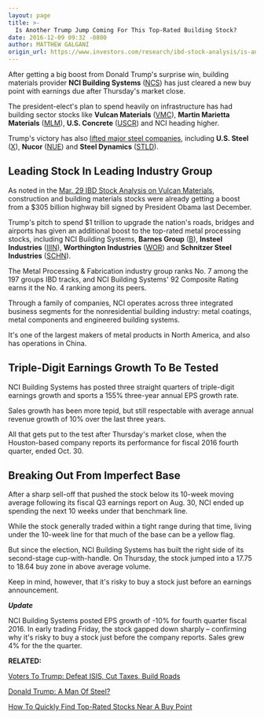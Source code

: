 ```yaml
---
layout: page
title: >-
  Is Another Trump Jump Coming For This Top-Rated Building Stock?
date: 2016-12-09 09:32 -0800
author: MATTHEW GALGANI
origin_url: https://www.investors.com/research/ibd-stock-analysis/is-another-trump-jump-coming-for-this-top-rated-building-stock/
---
```





After getting a big boost from Donald Trump's surprise win, building materials provider **NCI Building Systems** ([NCS](https://research.investors.com/quote.aspx?symbol=NCS)) has just cleared a new buy point with earnings due after Thursday's market close.


The president-elect's plan to spend heavily on infrastructure has had building sector stocks like **Vulcan Materials** ([VMC](https://research.investors.com/quote.aspx?symbol=VMC)), **Martin Marietta Materials** ([MLM](https://research.investors.com/quote.aspx?symbol=MLM)), **U.S. Concrete** ([USCR](https://research.investors.com/quote.aspx?symbol=USCR)) and NCI heading higher.


Trump's victory has also [lifted major steel companies](https://www.investors.com/research/industry-snapshot/steel-stocks-surge-on-trump-but-will-idle-plants-reboot/), including **U.S. Steel** ([X](https://research.investors.com/quote.aspx?symbol=X)), **Nucor** ([NUE](https://research.investors.com/quote.aspx?symbol=NUE)) and **Steel Dynamics** ([STLD](https://research.investors.com/quote.aspx?symbol=STLD)).


Leading Stock In Leading Industry Group
---------------------------------------


As noted in the [Mar. 29 IBD Stock Analysis on Vulcan Materials](https://www.investors.com/research/ibd-stock-analysis/this-stock-may-rock-regardless-of-who-wins-2016-election/), construction and building materials stocks were already getting a boost from a $305 billion highway bill signed by President Obama last December.


Trump's pitch to spend $1 trillion to upgrade the nation's roads, bridges and airports has given an additional boost to the top-rated metal processing stocks, including NCI Building Systems, **Barnes Group** ([B](https://research.investors.com/quote.aspx?symbol=B)), **Insteel Industries** ([IIIN](https://research.investors.com/quote.aspx?symbol=IIIN)), **Worthington Industries** ([WOR](https://research.investors.com/quote.aspx?symbol=WOR)) and **Schnitzer Steel Industries** ([SCHN](https://research.investors.com/quote.aspx?symbol=SCHN)).


The Metal Processing & Fabrication industry group ranks No. 7 among the 197 groups IBD tracks, and NCI Building Systems' 92 Composite Rating earns it the No. 4 ranking among its peers.


Through a family of companies, NCI operates across three integrated business segments for the nonresidential building industry: metal coatings, metal components and engineered building systems.


It's one of the largest makers of metal products in North America, and also has operations in China.


Triple-Digit Earnings Growth To Be Tested
-----------------------------------------


NCI Building Systems has posted three straight quarters of triple-digit earnings growth and sports a 155% three-year annual EPS growth rate.


Sales growth has been more tepid, but still respectable with average annual revenue growth of 10% over the last three years.


All that gets put to the test after Thursday's market close, when the Houston-based company reports its performance for fiscal 2016 fourth quarter, ended Oct. 30.


Breaking Out From Imperfect Base
--------------------------------


After a sharp sell-off that pushed the stock below its 10-week moving average following its fiscal Q3 earnings report on Aug. 30, NCI ended up spending the next 10 weeks under that benchmark line.


While the stock generally traded within a tight range during that time, living under the 10-week line for that much of the base can be a yellow flag.



But since the election, NCI Building Systems has built the right side of its second-stage cup-with-handle. On Thursday, the stock jumped into a 17.75 to 18.64 buy zone in above average volume.


Keep in mind, however, that it's risky to buy a stock just before an earnings announcement.


***Update***


NCI Building Systems posted EPS growth of -10% for fourth quarter fiscal 2016. In early trading Friday, the stock gapped down sharply – confirming why it's risky to buy a stock just before the company reports. Sales grew 4% for the the quarter.


**RELATED:**


[Voters To Trump: Defeat ISIS, Cut Taxes, Build Roads](https://www.investors.com/politics/voters-to-trump-defeat-isis-cut-taxes-and-build-roads/)


[Donald Trump: A Man Of Steel?](https://www.investors.com/research/industry-snapshot/steel-stocks-surge-on-trump-but-will-idle-plants-reboot/)


[How To Quickly Find Top-Rated Stocks Near A Buy Point](https://www.investors.com/videos/how-to-quickly-find-top-rated-stocks-near-a-buy-point/)





